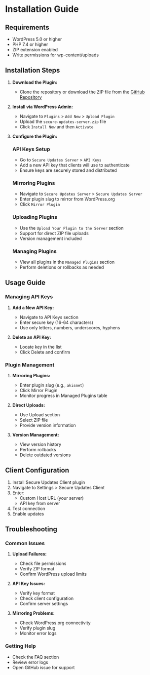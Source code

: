 # Installation Guide

## Requirements

- WordPress 5.0 or higher
- PHP 7.4 or higher
- ZIP extension enabled
- Write permissions for wp-content/uploads

## Installation Steps

1. **Download the Plugin:**
    - Clone the repository or download the ZIP file from the [GitHub Repository](https://github.com/secure-updates/secure-updates-server)

2. **Install via WordPress Admin:**
    - Navigate to `Plugins` > `Add New` > `Upload Plugin`
    - Upload the `secure-updates-server.zip` file
    - Click `Install Now` and then `Activate`

3. **Configure the Plugin:**

   ### API Keys Setup
    - Go to `Secure Updates Server` > `API Keys`
    - Add a new API key that clients will use to authenticate
    - Ensure keys are securely stored and distributed

   ### Mirroring Plugins
    - Navigate to `Secure Updates Server` > `Secure Updates Server`
    - Enter plugin slug to mirror from WordPress.org
    - Click `Mirror Plugin`

   ### Uploading Plugins
    - Use the `Upload Your Plugin to the Server` section
    - Support for direct ZIP file uploads
    - Version management included

   ### Managing Plugins
    - View all plugins in the `Managed Plugins` section
    - Perform deletions or rollbacks as needed

## Usage Guide

### Managing API Keys

1. **Add a New API Key:**
    - Navigate to API Keys section
    - Enter secure key (16-64 characters)
    - Use only letters, numbers, underscores, hyphens

2. **Delete an API Key:**
    - Locate key in the list
    - Click Delete and confirm

### Plugin Management

1. **Mirroring Plugins:**
    - Enter plugin slug (e.g., `akismet`)
    - Click Mirror Plugin
    - Monitor progress in Managed Plugins table

2. **Direct Uploads:**
    - Use Upload section
    - Select ZIP file
    - Provide version information

3. **Version Management:**
    - View version history
    - Perform rollbacks
    - Delete outdated versions

## Client Configuration

1. Install Secure Updates Client plugin
2. Navigate to Settings > Secure Updates Client
3. Enter:
    - Custom Host URL (your server)
    - API key from server
4. Test connection
5. Enable updates

## Troubleshooting

### Common Issues

1. **Upload Failures:**
    - Check file permissions
    - Verify ZIP format
    - Confirm WordPress upload limits

2. **API Key Issues:**
    - Verify key format
    - Check client configuration
    - Confirm server settings

3. **Mirroring Problems:**
    - Check WordPress.org connectivity
    - Verify plugin slug
    - Monitor error logs

### Getting Help

- Check the FAQ section
- Review error logs
- Open GitHub issue for support